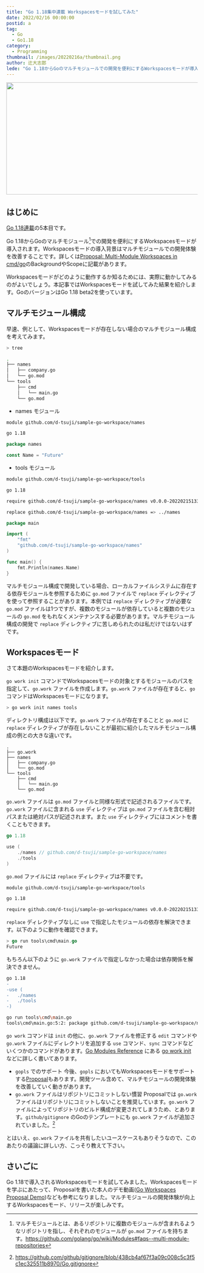 ```yaml
---
title: "Go 1.18集中連載 Workspacesモードを試してみた"
date: 2022/02/16 00:00:00
postid: a
tag:
  - Go
  - Go1.18
category:
  - Programming
thumbnail: /images/20220216a/thumbnail.png
author: 辻大志郎
lede: "Go 1.18からGoのマルチモジュールでの開発を便利にするWorkspacesモードが導入されます。Workspacesモードの導入背景はマルチモジュールでの開発体験を改善することです。詳しくはProposal: Multi-Module Workspaces in cmd/goのBackgroundやScopeに記載があります。Workspacesモードがどのように動作するか知るためには、実際に動かしてみるのがよいでしょう。本記事ではWorkspacesモードを試してみた結果を紹介します。"
---
```

<img src="/images/20220216a/go1.18top.png" alt="" width="600" height="295">

## はじめに

[Go 1.18連載](/articles/20220209a/)の5本目です。

Go 1.18からGoのマルチモジュール[^1]での開発を便利にするWorkspacesモードが導入されます。Workspacesモードの導入背景はマルチモジュールでの開発体験を改善することです。詳しくは[Proposal: Multi-Module Workspaces in cmd/go](https://go.googlesource.com/proposal/+/master/design/45713-workspace.md)のBackgroundやScopeに記載があります。

Workspacesモードがどのように動作するか知るためには、実際に動かしてみるのがよいでしょう。本記事ではWorkspacesモードを試してみた結果を紹介します。GoのバージョンはGo 1.18 beta2を使っています。

[^1]: マルチモジュールとは、あるリポジトリに複数のモジュールが含まれるようなリポジトリを指し、それぞれのモジュールが `go.mod` ファイルを持ちます。https://github.com/golang/go/wiki/Modules#faqs--multi-module-repositories

## マルチモジュール構成

早速、例として、Workspacesモードが存在しない場合のマルチモジュール構成を考えてみます。

```sh
> tree

.
├── names
│   ├── company.go
│   └── go.mod
└── tools
    ├── cmd
    │   └── main.go
    └── go.mod
```

- names モジュール

```sh names/go.mod
module github.com/d-tsuji/sample-go-workspace/names

go 1.18
```

```go names/company.go
package names

const Name = "Future"
```

- tools モジュール

```sh tools/go.mod
module github.com/d-tsuji/sample-go-workspace/tools

go 1.18

require github.com/d-tsuji/sample-go-workspace/names v0.0.0-20220215133818-3d5d200fc3de

replace github.com/d-tsuji/sample-go-workspace/names => ../names
```

```go tools/cmd/main.go
package main

import (
	"fmt"
	"github.com/d-tsuji/sample-go-workspace/names"
)

func main() {
	fmt.Println(names.Name)
}
```

マルチモジュール構成で開発している場合、ローカルファイルシステムに存在する依存モジュールを参照するために `go.mod` ファイルで `replace` ディレクティブを使って参照することがあります。本例では `replace` ディレクティブが必要な `go.mod` ファイルは1つですが、複数のモジュールが依存していると複数のモジュールの `go.mod` をもれなくメンテナンスする必要があります。マルチモジュール構成の開発で `replace` ディレクティブに苦しめられたのは私だけではないはずです。

## Workspacesモード

さて本題のWorkspacesモードを紹介します。

`go work init` コマンドでWorkspacesモードの対象とするモジュールのパスを指定して、`go.work` ファイルを作成します。`go.work` ファイルが存在すると、`go` コマンドはWorkspacesモードになります。

```sh
> go work init names tools
```

ディレクトリ構成は以下です。`go.work` ファイルが存在することと `go.mod` に `replace` ディレクティブが存在しないことが最初に紹介したマルチモジュール構成の例との大きな違いです。

```
.
├── go.work
├── names
│   ├── company.go
│   └── go.mod
└── tools
    ├── cmd
    │   └── main.go
    └── go.mod
```

`go.work` ファイルは `go.mod` ファイルと同様な形式で記述されるファイルです。`go.work` ファイルに含まれる `use` ディレクティブは `go.mod` ファイルを含む相対パスまたは絶対パスが記述されます。また `use` ディレクティブにはコメントを書くこともできます。

```go go.work
go 1.18

use (
	./names // github.com/d-tsuji/sample-go-workspace/names
	./tools
)
```

`go.mod` ファイルには `replace` ディレクティブは不要です。

```sh tools/go.mod
module github.com/d-tsuji/sample-go-workspace/tools

go 1.18

require github.com/d-tsuji/sample-go-workspace/names v0.0.0-20220215133818-3d5d200fc3de
```

`replace` ディレクティブなしに `use` で指定したモジュールの依存を解決できます。以下のように動作を確認できます。

```go
> go run tools\cmd\main.go
Future
```

もちろん以下のように `go.work` ファイルで指定しなかった場合は依存関係を解決できません。

```diff go.work
go 1.18
-
-use (
-	./names
-	./tools
-)
```

```sh
go run tools\cmd\main.go
tools\cmd\main.go:5:2: package github.com/d-tsuji/sample-go-workspace/names is not in GOROOT (c:\go\src\github.com\d-tsuji\sample-go-workspace\names)
```

`go work` コマンドは `init` の他に、`go.work` ファイルを修正する `edit` コマンドや `go.work` ファイルにディレクトリを追加する `use` コマンド、`sync` コマンドなどいくつかのコマンドがあります。[Go Modules Reference](https://go.dev/ref/mod) にある [go work init](https://go.dev/ref/mod#go-work-init) などに詳しく書いてあります。

- `gopls` でのサポート
今後、`gopls` においてもWorkspacesモードをサポートする[Proposal](https://go.googlesource.com/proposal/+/master/design/37720-gopls-workspaces.md)もあります。開発ツール含めて、マルチモジュールの開発体験を改善していく動きがあります。
- `go.work` ファイルはリポジトリにコミットしない慣習
Proposalでは `go.work` ファイルはリポジトリにコミットしないことを推奨しています。`go.work` ファイルによってリポジトリのビルド構成が変更されてしまうため、とあります。`github/gitignore` のGoのテンプレートにも `go.work` ファイルが追加されていました。[^2]

[^2]: https://github.com/github/gitignore/blob/438cb4af67f3a09c008c5c3f5c1ec325511b8970/Go.gitignore

とはいえ、`go.work` ファイルを共有したいユースケースもありそうなので、このあたりの議論に詳しい方、こっそり教えて下さい。

## さいごに

Go 1.18で導入されるWorkspacesモードを試してみました。Workspacesモードを学ぶにあたって、Proposalを書いた本人のデモ動画([Go Workspaces Proposal Demo](https://www.youtube.com/watch?v=wQglU5aB5NQ))なども参考になりました。マルチモジュールの開発体験が向上するWorkspacesモード、リリースが楽しみです。
